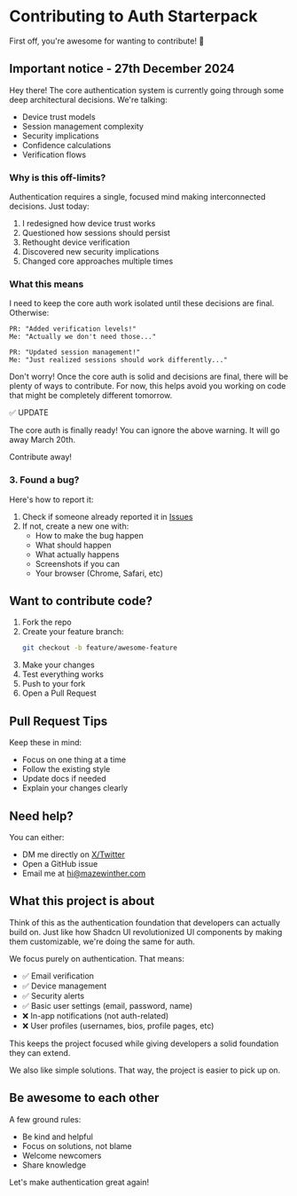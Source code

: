 # Contributing to Auth Starterpack

First off, you're awesome for wanting to contribute! 🎉

## Important notice - 27th December 2024

Hey there! The core authentication system is currently going through some deep architectural decisions. We're talking:
- Device trust models
- Session management complexity
- Security implications
- Confidence calculations
- Verification flows

### Why is this off-limits?
Authentication requires a single, focused mind making interconnected decisions. Just today:
1. I redesigned how device trust works
2. Questioned how sessions should persist
3. Rethought device verification
4. Discovered new security implications
5. Changed core approaches multiple times

### What this means
I need to keep the core auth work isolated until these decisions are final. Otherwise:
```
PR: "Added verification levels!"
Me: "Actually we don't need those..."

PR: "Updated session management!"
Me: "Just realized sessions should work differently..."
```

Don't worry! Once the core auth is solid and decisions are final, there will be plenty of ways to contribute. For now, this helps avoid you working on code that might be completely different tomorrow.

✅ UPDATE

The core auth is finally ready! You can ignore the above warning. It will go away March 20th.

Contribute away!

### 3. Found a bug?
Here's how to report it:
1. Check if someone already reported it in [Issues](https://github.com/mazeincoding/Auth-Starter)
2. If not, create a new one with:
   - How to make the bug happen
   - What should happen
   - What actually happens
   - Screenshots if you can
   - Your browser (Chrome, Safari, etc)

## Want to contribute code?

1. Fork the repo
2. Create your feature branch:
   ```bash
   git checkout -b feature/awesome-feature
   ```
3. Make your changes
4. Test everything works
5. Push to your fork
6. Open a Pull Request

## Pull Request Tips

Keep these in mind:
- Focus on one thing at a time
- Follow the existing style
- Update docs if needed
- Explain your changes clearly

## Need help?

You can either:
- DM me directly on [X/Twitter](https://x.com/mazewinther1)
- Open a GitHub issue
- Email me at hi@mazewinther.com

## What this project is about

Think of this as the authentication foundation that developers can actually build on. Just like how Shadcn UI revolutionized UI components by making them customizable, we're doing the same for auth.

We focus purely on authentication. That means:
- ✅ Email verification
- ✅ Device management
- ✅ Security alerts
- ✅ Basic user settings (email, password, name)
- ❌ In-app notifications (not auth-related)
- ❌ User profiles (usernames, bios, profile pages, etc)

This keeps the project focused while giving developers a solid foundation they can extend.

We also like simple solutions. That way, the project is easier to pick up on.

## Be awesome to each other

A few ground rules:
- Be kind and helpful
- Focus on solutions, not blame
- Welcome newcomers
- Share knowledge

Let's make authentication great again!